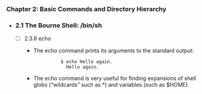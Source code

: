 
### Chapter 2: Basic Commands and Directory Hierarchy

- ### 2.1 The Bourne Shell: /bin/sh

    - [ ] 2.3.6 echo
        - The echo command prints its arguments to the standard output:

            
                        $ echo Hello again.
                          Hello again.
        - The echo command is very useful for finding expansions of shell globs (“wildcards” such as *) and variables (such as $HOME).
